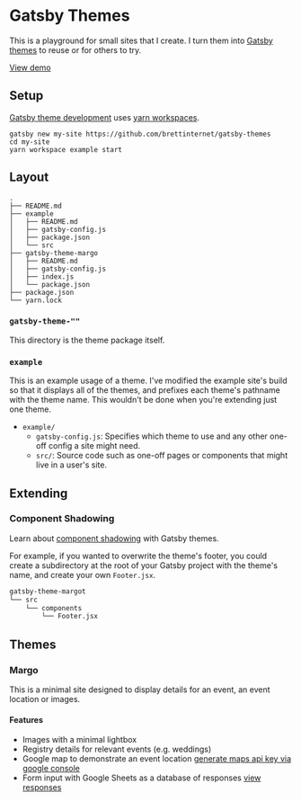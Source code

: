 # Gatsby Themes

This is a playground for small sites that I create. I turn them into [Gatsby themes](https://www.gatsbyjs.org/tutorial/building-a-theme/) to reuse or for others to try.

[View demo](https://brettinternet.github.io/brettinternet/gatsby-themes)

## Setup

[Gatsby theme development](https://www.gatsbyjs.org/blog/2019-05-22-setting-up-yarn-workspaces-for-theme-development/) uses [yarn workspaces](https://yarnpkg.com/lang/en/docs/workspaces/).

```shell
gatsby new my-site https://github.com/brettinternet/gatsby-themes
cd my-site
yarn workspace example start
```

## Layout

```shell
.
├── README.md
├── example
│   ├── README.md
│   ├── gatsby-config.js
│   ├── package.json
│   └── src
├── gatsby-theme-margo
│   ├── README.md
│   ├── gatsby-config.js
│   ├── index.js
│   └── package.json
├── package.json
└── yarn.lock

```

### `gatsby-theme-""`

This directory is the theme package itself.

### `example`

This is an example usage of a theme. I've modified the example site's build so that it displays all of the themes, and prefixes each theme's pathname with the theme name. This wouldn't be done when you're extending just one theme.

- `example/`
  - `gatsby-config.js`: Specifies which theme to use and any other one-off config a site might need.
  - `src/`: Source code such as one-off pages or components that might live in a user's site.

## Extending

### Component Shadowing

Learn about [component shadowing](https://www.gatsbyjs.org/blog/2019-04-29-component-shadowing/) with Gatsby themes.

For example, if you wanted to overwrite the theme's footer, you could create a subdirectory at the root of your Gatsby project with the theme's name, and create your own `Footer.jsx`.

```sh
gatsby-theme-margot
└── src
    └── components
        └── Footer.jsx
```

## Themes

### Margo

This is a minimal site designed to display details for an event, an event location or images.

#### Features

- Images with a minimal lightbox
- Registry details for relevant events (e.g. weddings)
- Google map to demonstrate an event location [generate maps api key via google console](https://console.cloud.google.com/)
- Form input with Google Sheets as a database of responses [view responses](https://docs.google.com/spreadsheets/d/1UTNY23iZYWyiEG8BvpdChaI1TQvjjt9jXIVO5x-fG1g/edit?usp=sharing)
